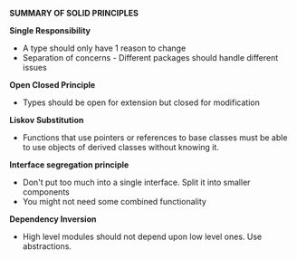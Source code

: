 __SUMMARY OF SOLID PRINCIPLES__

**Single Responsibility**

- A type should only have 1 reason to change
- Separation of concerns - Different packages should handle different issues

**Open Closed Principle**
- Types should be open for extension but closed for modification

**Liskov Substitution**
- Functions that use pointers or references to base classes must be able to use objects of derived classes without knowing it.

**Interface segregation principle**
- Don't put too much into a single interface. Split it into smaller components
- You might not need some combined functionality

**Dependency Inversion**
- High level modules should not depend upon low level ones. Use abstractions.
